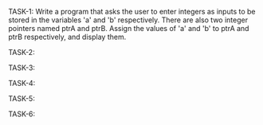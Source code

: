 TASK-1:
Write a program that asks the user to enter integers as inputs to be stored in the variables
'a' and 'b' respectively. There are also two integer pointers named ptrA and ptrB. Assign
the values of 'a' and 'b' to ptrA and ptrB respectively, and display them.

TASK-2:


TASK-3:


TASK-4:


TASK-5:


TASK-6:
